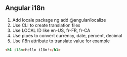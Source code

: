 ## Angular i18n
1. Add locale package ng add @angular/localize
2. Use CLI to create translation files
3. Use LOCAL ID like en-US, fr-FR, fr-CA
4. Use pipes to convert currency, date, percent, decimal
5. Use i18n attribute to translate value for example

```html
<h1 i18n>Hello i18n!</h1>
```
